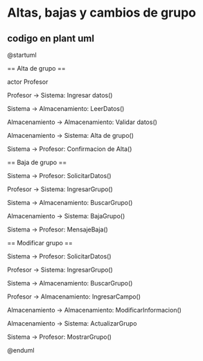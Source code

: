 # **Altas, bajas y cambios de grupo**

## codigo en plant uml

@startuml  

== Alta de grupo == 

actor Profesor

Profesor -> Sistema: Ingresar datos()

Sistema -> Almacenamiento: LeerDatos()  

Almacenamiento -> Almacenamiento: Validar datos()  

Almacenamiento -> Sistema: Alta de grupo()  

Sistema -> Profesor: Confirmacion de Alta() 

== Baja de grupo ==  

Sistema -> Profesor: SolicitarDatos() 

Profesor -> Sistema: IngresarGrupo() 

Sistema -> Almacenamiento: BuscarGrupo() 

Almacenamiento -> Sistema: BajaGrupo() 

Sistema -> Profesor: MensajeBaja()  

== Modificar grupo ==

Sistema -> Profesor: SolicitarDatos()  
  
Profesor -> Sistema: IngresarGrupo()

Sistema -> Almacenamiento: BuscarGrupo() 

Profesor -> Almacenamiento: IngresarCampo() 

Almacenamiento -> Almacenamiento: ModificarInformacion() 

Almacenamiento -> Sistema: ActualizarGrupo 

Sistema -> Profesor: MostrarGrupo()  

@enduml
